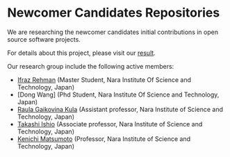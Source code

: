 Newcomer Candidates Repositories
====================
We are researching the newcomer candidates initial contributions in open source software projects.

For details about this project, please visit our [result](https://ifrazrehman.github.io/newcomercandidates/).

Our research group include the following active members:
- [Ifraz Rehman](https://ifrazrehman.github.io/) (Master Student, Nara Institute Of Science and Technology, Japan)
- [Dong Wang] (Phd Student, Nara Institute Of Science and Technology, Japan)
- [Raula Gaikovina Kula](http://sel.ist.osaka-u.ac.jp/people/raula-k/) (Assistant professor, Nara Institute of Science and Technology, Japan)
- [Takashi Ishio](https://takashi-ishio.github.io/) (Associate professor, Nara Institute of Science and Technology, Japan)
- [Kenichi Matsumoto](https://matsumotokenichi.github.io/) (Professor, Nara Institute of Science and Technology, Japan)
